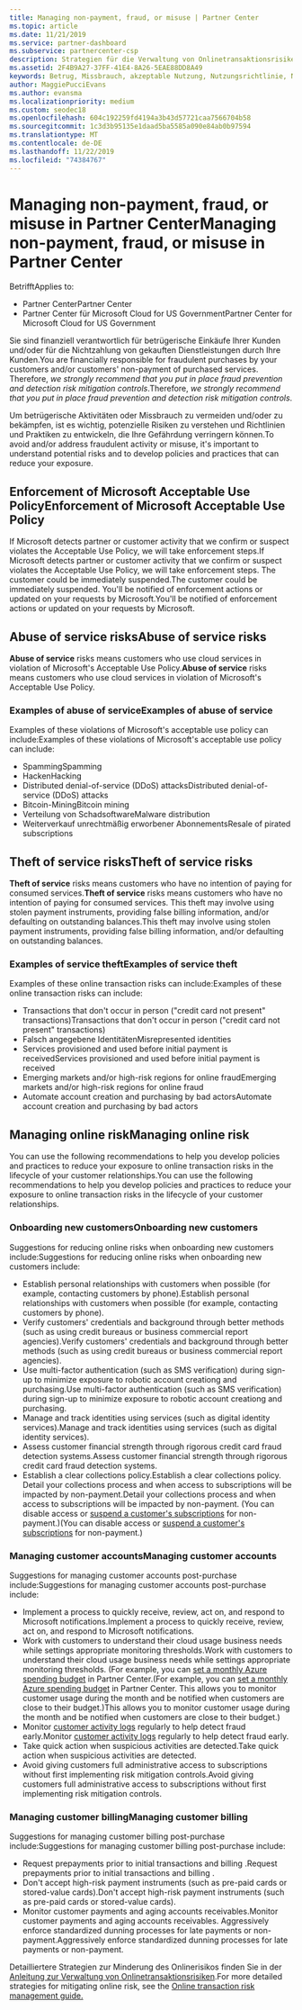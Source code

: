 ```yaml
---
title: Managing non-payment, fraud, or misuse | Partner Center
ms.topic: article
ms.date: 11/21/2019
ms.service: partner-dashboard
ms.subservice: partnercenter-csp
description: Strategien für die Verwaltung von Onlinetransaktionsrisiken, einschließlich der Nichtzahlung von Waren und Dienstleistungen durch den Kunden sowie betrügerische Aktivitäten oder Missbrauch
ms.assetid: 2F4B9A27-37FF-41E4-8A26-5EAE88DD8A49
keywords: Betrug, Missbrauch, akzeptable Nutzung, Nutzungsrichtlinie, Nichtzahlung, Kunde bezahlt die Rechnung nicht, Onlinerisiko, Diebstahl von Diensten, Dienstmissbrauch, Abonnements aussetzen
author: MaggiePucciEvans
ms.author: evansma
ms.localizationpriority: medium
ms.custom: seodec18
ms.openlocfilehash: 604c192259fd4194a3b43d57721caa7566704b58
ms.sourcegitcommit: 1c3d3b95135e1daad5ba5585a090e84ab0b97594
ms.translationtype: MT
ms.contentlocale: de-DE
ms.lasthandoff: 11/22/2019
ms.locfileid: "74384767"
---
```

# <a name="managing-non-payment-fraud-or-misuse-in-partner-center"></a><span data-ttu-id="71c62-104">Managing non-payment, fraud, or misuse in Partner Center</span><span class="sxs-lookup"><span data-stu-id="71c62-104">Managing non-payment, fraud, or misuse in Partner Center</span></span>

<span data-ttu-id="71c62-105">Betrifft</span><span class="sxs-lookup"><span data-stu-id="71c62-105">Applies to:</span></span>

- <span data-ttu-id="71c62-106">Partner Center</span><span class="sxs-lookup"><span data-stu-id="71c62-106">Partner Center</span></span>
- <span data-ttu-id="71c62-107">Partner Center für Microsoft Cloud for US Government</span><span class="sxs-lookup"><span data-stu-id="71c62-107">Partner Center for Microsoft Cloud for US Government</span></span>

<span data-ttu-id="71c62-108">Sie sind finanziell verantwortlich für betrügerische Einkäufe Ihrer Kunden und/oder für die Nichtzahlung von gekauften Dienstleistungen durch Ihre Kunden.</span><span class="sxs-lookup"><span data-stu-id="71c62-108">You are financially responsible for fraudulent purchases by your customers and/or customers' non-payment of purchased services.</span></span> <span data-ttu-id="71c62-109">Therefore, *we strongly recommend that you put in place fraud prevention and detection risk mitigation controls*.</span><span class="sxs-lookup"><span data-stu-id="71c62-109">Therefore, *we strongly recommend that you put in place fraud prevention and detection risk mitigation controls*.</span></span>

<span data-ttu-id="71c62-110">Um betrügerische Aktivitäten oder Missbrauch zu vermeiden und/oder zu bekämpfen, ist es wichtig, potenzielle Risiken zu verstehen und Richtlinien und Praktiken zu entwickeln, die Ihre Gefährdung verringern können.</span><span class="sxs-lookup"><span data-stu-id="71c62-110">To avoid and/or address fraudulent activity or misuse, it's important to understand potential risks and to develop policies and practices that can reduce your exposure.</span></span>

## <a name="enforcement-of-microsoft-acceptable-use-policy"></a><span data-ttu-id="71c62-111">Enforcement of Microsoft Acceptable Use Policy</span><span class="sxs-lookup"><span data-stu-id="71c62-111">Enforcement of Microsoft Acceptable Use Policy</span></span>

<span data-ttu-id="71c62-112">If Microsoft detects partner or customer activity that we confirm or suspect violates the Acceptable Use Policy, we will take enforcement steps.</span><span class="sxs-lookup"><span data-stu-id="71c62-112">If Microsoft detects partner or customer activity that we confirm or suspect violates the Acceptable Use Policy, we will take enforcement steps.</span></span> <span data-ttu-id="71c62-113">The customer could be immediately suspended.</span><span class="sxs-lookup"><span data-stu-id="71c62-113">The customer could be immediately suspended.</span></span> <span data-ttu-id="71c62-114">You'll be notified of enforcement actions or updated on your requests by Microsoft.</span><span class="sxs-lookup"><span data-stu-id="71c62-114">You'll be notified of enforcement actions or updated on your requests by Microsoft.</span></span>

## <a name="abuse-of-service-risks"></a><span data-ttu-id="71c62-115">Abuse of service risks</span><span class="sxs-lookup"><span data-stu-id="71c62-115">Abuse of service risks</span></span>

<span data-ttu-id="71c62-116">**Abuse of service** risks means customers who use cloud services in violation of Microsoft's Acceptable Use Policy.</span><span class="sxs-lookup"><span data-stu-id="71c62-116">**Abuse of service** risks means customers who use cloud services in violation of Microsoft's Acceptable Use Policy.</span></span>

### <a name="examples-of-abuse-of-service"></a><span data-ttu-id="71c62-117">Examples of abuse of service</span><span class="sxs-lookup"><span data-stu-id="71c62-117">Examples of abuse of service</span></span>

<span data-ttu-id="71c62-118">Examples of these violations of Microsoft's acceptable use policy can include:</span><span class="sxs-lookup"><span data-stu-id="71c62-118">Examples of these violations of Microsoft's acceptable use policy can include:</span></span>

- <span data-ttu-id="71c62-119">Spamming</span><span class="sxs-lookup"><span data-stu-id="71c62-119">Spamming</span></span>
- <span data-ttu-id="71c62-120">Hacken</span><span class="sxs-lookup"><span data-stu-id="71c62-120">Hacking</span></span>
- <span data-ttu-id="71c62-121">Distributed denial-of-service (DDoS) attacks</span><span class="sxs-lookup"><span data-stu-id="71c62-121">Distributed denial-of-service (DDoS) attacks</span></span>
- <span data-ttu-id="71c62-122">Bitcoin-Mining</span><span class="sxs-lookup"><span data-stu-id="71c62-122">Bitcoin mining</span></span>
- <span data-ttu-id="71c62-123">Verteilung von Schadsoftware</span><span class="sxs-lookup"><span data-stu-id="71c62-123">Malware distribution</span></span>
- <span data-ttu-id="71c62-124">Weiterverkauf unrechtmäßig erworbener Abonnements</span><span class="sxs-lookup"><span data-stu-id="71c62-124">Resale of pirated subscriptions</span></span>

## <a name="theft-of-service-risks"></a><span data-ttu-id="71c62-125">Theft of service risks</span><span class="sxs-lookup"><span data-stu-id="71c62-125">Theft of service risks</span></span>

<span data-ttu-id="71c62-126">**Theft of service** risks means customers who have no intention of paying for consumed services.</span><span class="sxs-lookup"><span data-stu-id="71c62-126">**Theft of service** risks means customers who have no intention of paying for consumed services.</span></span> <span data-ttu-id="71c62-127">This theft may involve using stolen payment instruments, providing false billing information, and/or defaulting on outstanding balances.</span><span class="sxs-lookup"><span data-stu-id="71c62-127">This theft may involve using stolen payment instruments, providing false billing information, and/or defaulting on outstanding balances.</span></span>

### <a name="examples-of-service-theft"></a><span data-ttu-id="71c62-128">Examples of service theft</span><span class="sxs-lookup"><span data-stu-id="71c62-128">Examples of service theft</span></span>

<span data-ttu-id="71c62-129">Examples of these online transaction risks can include:</span><span class="sxs-lookup"><span data-stu-id="71c62-129">Examples of these online transaction risks can include:</span></span>

- <span data-ttu-id="71c62-130">Transactions that don't occur in person ("credit card not present" transactions)</span><span class="sxs-lookup"><span data-stu-id="71c62-130">Transactions that don't occur in person ("credit card not present" transactions)</span></span>
- <span data-ttu-id="71c62-131">Falsch angegebene Identitäten</span><span class="sxs-lookup"><span data-stu-id="71c62-131">Misrepresented identities</span></span>
- <span data-ttu-id="71c62-132">Services provisioned and used before initial payment is received</span><span class="sxs-lookup"><span data-stu-id="71c62-132">Services provisioned and used before initial payment is received</span></span>
- <span data-ttu-id="71c62-133">Emerging markets and/or high-risk regions for online fraud</span><span class="sxs-lookup"><span data-stu-id="71c62-133">Emerging markets and/or high-risk regions for online fraud</span></span>
- <span data-ttu-id="71c62-134">Automate account creation and purchasing by bad actors</span><span class="sxs-lookup"><span data-stu-id="71c62-134">Automate account creation and purchasing by bad actors</span></span>

## <a name="managing-online-risk"></a><span data-ttu-id="71c62-135">Managing online risk</span><span class="sxs-lookup"><span data-stu-id="71c62-135">Managing online risk</span></span>

<span data-ttu-id="71c62-136">You can use the following recommendations to help you develop policies and practices to reduce your exposure to online transaction risks in the lifecycle of your customer relationships.</span><span class="sxs-lookup"><span data-stu-id="71c62-136">You can use the following recommendations to help you develop policies and practices to reduce your exposure to online transaction risks in the lifecycle of your customer relationships.</span></span>

### <a name="onboarding-new-customers"></a><span data-ttu-id="71c62-137">Onboarding new customers</span><span class="sxs-lookup"><span data-stu-id="71c62-137">Onboarding new customers</span></span>

<span data-ttu-id="71c62-138">Suggestions for reducing online risks when onboarding new customers include:</span><span class="sxs-lookup"><span data-stu-id="71c62-138">Suggestions for reducing online risks when onboarding new customers include:</span></span>

- <span data-ttu-id="71c62-139">Establish personal relationships with customers when possible (for example, contacting customers by phone).</span><span class="sxs-lookup"><span data-stu-id="71c62-139">Establish personal relationships with customers when possible (for example, contacting customers by phone).</span></span>
- <span data-ttu-id="71c62-140">Verify customers' credentials and background through better methods (such as using credit bureaus or business commercial report agencies).</span><span class="sxs-lookup"><span data-stu-id="71c62-140">Verify customers' credentials and background through better methods (such as using credit bureaus or business commercial report agencies).</span></span>
- <span data-ttu-id="71c62-141">Use multi-factor authentication (such as SMS verification) during sign-up to minimize exposure to robotic account creationg and purchasing.</span><span class="sxs-lookup"><span data-stu-id="71c62-141">Use multi-factor authentication (such as SMS verification) during sign-up to minimize exposure to robotic account creationg and purchasing.</span></span>
- <span data-ttu-id="71c62-142">Manage and track identities using services (such as digital identity services).</span><span class="sxs-lookup"><span data-stu-id="71c62-142">Manage and track identities using services (such as digital identity services).</span></span>
- <span data-ttu-id="71c62-143">Assess customer financial strength through rigorous credit card fraud detection systems.</span><span class="sxs-lookup"><span data-stu-id="71c62-143">Assess customer financial strength through rigorous credit card fraud detection systems.</span></span>
- <span data-ttu-id="71c62-144">Establish a clear collections policy.</span><span class="sxs-lookup"><span data-stu-id="71c62-144">Establish a clear collections policy.</span></span> <span data-ttu-id="71c62-145">Detail your collections process and when access to subscriptions will be impacted by non-payment.</span><span class="sxs-lookup"><span data-stu-id="71c62-145">Detail your collections process and when access to subscriptions will be impacted by non-payment.</span></span> <span data-ttu-id="71c62-146">(You can disable access or [suspend a customer's subscriptions](suspend-a-subscription.md) for non-payment.)</span><span class="sxs-lookup"><span data-stu-id="71c62-146">(You can disable access or [suspend a customer's subscriptions](suspend-a-subscription.md) for non-payment.)</span></span>

### <a name="managing-customer-accounts"></a><span data-ttu-id="71c62-147">Managing customer accounts</span><span class="sxs-lookup"><span data-stu-id="71c62-147">Managing customer accounts</span></span>

<span data-ttu-id="71c62-148">Suggestions for managing customer accounts post-purchase include:</span><span class="sxs-lookup"><span data-stu-id="71c62-148">Suggestions for managing customer accounts post-purchase include:</span></span>

- <span data-ttu-id="71c62-149">Implement a process to quickly receive, review, act on, and respond to Microsoft notifications.</span><span class="sxs-lookup"><span data-stu-id="71c62-149">Implement a process to quickly receive, review, act on, and respond to Microsoft notifications.</span></span>
- <span data-ttu-id="71c62-150">Work with customers to understand their cloud usage business needs while settings appropriate monitoring thresholds.</span><span class="sxs-lookup"><span data-stu-id="71c62-150">Work with customers to understand their cloud usage business needs while settings appropriate monitoring thresholds.</span></span> <span data-ttu-id="71c62-151">(For example, you can [set a monthly Azure spending budget](set-an-azure-spending-budget-for-your-customers.md) in Partner Center.</span><span class="sxs-lookup"><span data-stu-id="71c62-151">(For example, you can [set a monthly Azure spending budget](set-an-azure-spending-budget-for-your-customers.md) in Partner Center.</span></span> <span data-ttu-id="71c62-152">This allows you to monitor customer usage during the month and be notified when customers are close to their budget.)</span><span class="sxs-lookup"><span data-stu-id="71c62-152">This allows you to monitor customer usage during the month and be notified when customers are close to their budget.)</span></span>
- <span data-ttu-id="71c62-153">Monitor [customer activity logs](activity-logs.md) regularly to help detect fraud early.</span><span class="sxs-lookup"><span data-stu-id="71c62-153">Monitor [customer activity logs](activity-logs.md) regularly to help detect fraud early.</span></span>
- <span data-ttu-id="71c62-154">Take quick action when suspicious activities are detected.</span><span class="sxs-lookup"><span data-stu-id="71c62-154">Take quick action when suspicious activities are detected.</span></span>
- <span data-ttu-id="71c62-155">Avoid giving customers full administrative access to subscriptions without first implementing risk mitigation controls.</span><span class="sxs-lookup"><span data-stu-id="71c62-155">Avoid giving customers full administrative access to subscriptions without first implementing risk mitigation controls.</span></span>

### <a name="managing-customer-billing"></a><span data-ttu-id="71c62-156">Managing customer billing</span><span class="sxs-lookup"><span data-stu-id="71c62-156">Managing customer billing</span></span>

<span data-ttu-id="71c62-157">Suggestions for managing customer billing post-purchase include:</span><span class="sxs-lookup"><span data-stu-id="71c62-157">Suggestions for managing customer billing post-purchase include:</span></span>

- <span data-ttu-id="71c62-158">Request prepayments prior to initial transactions and billing .</span><span class="sxs-lookup"><span data-stu-id="71c62-158">Request prepayments prior to initial transactions and billing .</span></span>
- <span data-ttu-id="71c62-159">Don't accept high-risk payment instruments (such as pre-paid cards or stored-value cards).</span><span class="sxs-lookup"><span data-stu-id="71c62-159">Don't accept high-risk payment instruments (such as pre-paid cards or stored-value cards).</span></span>
- <span data-ttu-id="71c62-160">Monitor customer payments and aging accounts receivables.</span><span class="sxs-lookup"><span data-stu-id="71c62-160">Monitor customer payments and aging accounts receivables.</span></span> <span data-ttu-id="71c62-161">Aggressively enforce standardized dunning processes for late payments or non-payment.</span><span class="sxs-lookup"><span data-stu-id="71c62-161">Aggressively enforce standardized dunning processes for late payments or non-payment.</span></span>

<span data-ttu-id="71c62-162">Detailliertere Strategien zur Minderung des Onlinerisikos finden Sie in der [Anleitung zur Verwaltung von Onlinetransaktionsrisiken](https://assets.windowsphone.com/7d885238-e13b-4f10-a682-3d5adacd2859/CSP-PartnerRiskGuide-APSFinal_InvariantCulture_Default.zip).</span><span class="sxs-lookup"><span data-stu-id="71c62-162">For more detailed strategies for mitigating online risk, see the [Online transaction risk management guide.](https://assets.windowsphone.com/7d885238-e13b-4f10-a682-3d5adacd2859/CSP-PartnerRiskGuide-APSFinal_InvariantCulture_Default.zip)</span></span>
